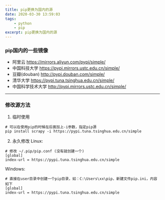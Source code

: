 ```yaml
---
title: pip更换为国内的源
date: 2020-03-30 13:59:03
tags:
	- python
	- pip
excerpt: pip更换为国内的源
---
```

### pip国内的一些镜像
- 阿里云 https://mirrors.aliyun.com/pypi/simple/
- 中国科技大学 https://pypi.mirrors.ustc.edu.cn/simple/
- 豆瓣(douban) http://pypi.douban.com/simple/
- 清华大学 https://pypi.tuna.tsinghua.edu.cn/simple/
- 中国科学技术大学 http://pypi.mirrors.ustc.edu.cn/simple/

---

### 修改源方法
1. 临时使用
```shell
# 可以在使用pip的时候在后面加上-i参数，指定pip源
pip install scrapy -i https://pypi.tuna.tsinghua.edu.cn/simple
```

2. 永久修改
Linux:

```shell
# 修改 ~/.pip/pip.conf (没有就创建一个)
[global]
index-url = https://pypi.tuna.tsinghua.edu.cn/simple
```

Windows:

```shell
# 直接在user目录中创建一个pip目录，如：C:\Users\xx\pip，新建文件pip.ini，内容如下
[global]
index-url = https://pypi.tuna.tsinghua.edu.cn/simple
```

